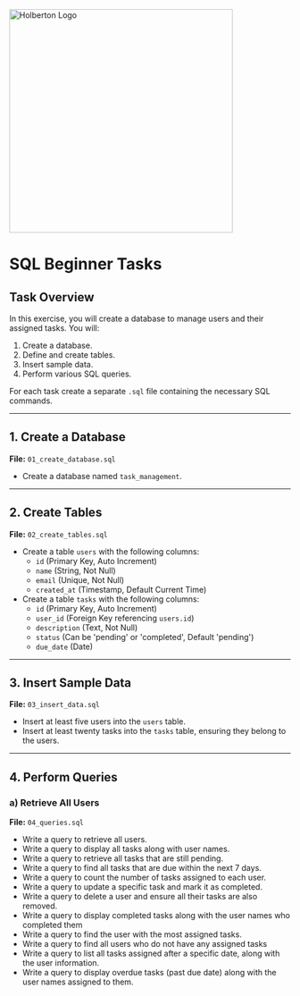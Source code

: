 <img src="https://ml.globenewswire.com/Resource/Download/a08e6c28-55be-44c8-8461-03544f094b38" alt="Holberton Logo" width="400"/>


# SQL Beginner Tasks

## Task Overview
In this exercise, you will create a database to manage users and their assigned tasks. You will:
1. Create a database.
2. Define and create tables.
3. Insert sample data.
4. Perform various SQL queries.

For each task create a separate `.sql` file containing the necessary SQL commands.

---

## 1. Create a Database
**File:** `01_create_database.sql`

- Create a database named `task_management`.

---

## 2. Create Tables
**File:** `02_create_tables.sql`

- Create a table `users` with the following columns:
  - `id` (Primary Key, Auto Increment)
  - `name` (String, Not Null)
  - `email` (Unique, Not Null)
  - `created_at` (Timestamp, Default Current Time)
- Create a table `tasks` with the following columns:
  - `id` (Primary Key, Auto Increment)
  - `user_id` (Foreign Key referencing `users.id`)
  - `description` (Text, Not Null)
  - `status` (Can be 'pending' or 'completed', Default 'pending')
  - `due_date` (Date)

---

## 3. Insert Sample Data
**File:** `03_insert_data.sql`

- Insert at least five users into the `users` table.
- Insert at least twenty tasks into the `tasks` table, ensuring they belong to the users.

---

## 4. Perform Queries
### a) Retrieve All Users
**File:** `04_queries.sql`
- Write a query to retrieve all users.
- Write a query to display all tasks along with user names.
- Write a query to retrieve all tasks that are still pending.
- Write a query to find all tasks that are due within the next 7 days.
- Write a query to count the number of tasks assigned to each user.
- Write a query to update a specific task and mark it as completed.
- Write a query to delete a user and ensure all their tasks are also removed.
- Write a query to display completed tasks along with the user names who completed them
- Write a query to find the user with the most assigned tasks.
- Write a query to find all users who do not have any assigned tasks
- Write a query to list all tasks assigned after a specific date, along with the user information.
- Write a query to display overdue tasks (past due date) along with the user names assigned to them.

